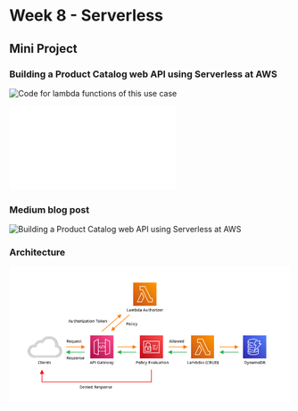 # Week 8 - Serverless
## Mini Project
### Building a Product Catalog web API using Serverless at AWS
![Code for lambda functions of this use case](./Code)

![Step by step guide](./mini-project/Building_a_Product_Catalog_web_API_using_Serverless_at_AWS.md)
### Medium blog post
![Building a Product Catalog web API using Serverless at AWS](https://medium.com/@sudarkodimuthiah22/building-a-product-catalog-web-api-using-serverless-at-aws-2eb3c992e783)
### Architecture 
![](./mini-project/Images/Architecture.png)

